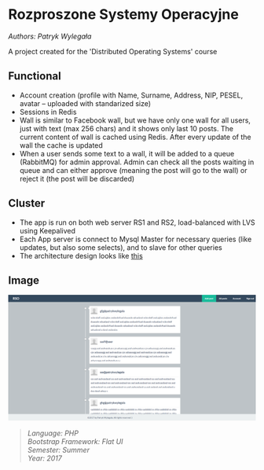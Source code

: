 # Rozproszone Systemy Operacyjne
*Authors: Patryk Wylegała*

A project created for the 'Distributed Operating Systems' course

## Functional

* Account creation (profile with Name, Surname, Address, NIP, PESEL, avatar – uploaded with standarized size)
* Sessions in Redis
* Wall is similar to Facebook wall, but we have only one wall for all users, just with text (max 256 chars) and it shows only last 10 posts. The current content of wall is cached using Redis. After every update of the wall the cache is updated
* When a user sends some text to a wall, it will be added to a queue (RabbitMQ) for admin approval. Admin can check all the posts waiting in queue and can either approve (meaning the post will go to the wall) or reject it (the post will be discarded)

## Cluster

* The app is run on both web server RS1 and RS2, load-balanced with LVS using Keepalived
* Each App server is connect to Mysql Master for necessary queries (like updates, but also some selects), and to slave for other queries
* The architecture design looks like [this](https://www.lucidchart.com/publicSegments/view/ffeb14d8-100b-4555-beba-562c354bdd6e/image.png)

## Image

![alt tag](https://github.com/MrVaath/RSO/blob/master/uploads/img.png)

>*Language: PHP* <br>
>*Bootstrap Framework: Flat UI* <br>
>*Semester: Summer* <br>
>*Year: 2017*